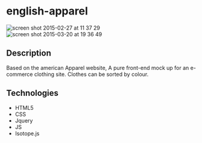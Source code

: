 # english-apparel

![screen shot 2015-02-27 at 11 37 29](https://cloud.githubusercontent.com/assets/8418748/6759521/808c706c-cf38-11e4-921c-3d7a6ab97124.png)
![screen shot 2015-03-20 at 19 36 49](https://cloud.githubusercontent.com/assets/8418748/6759531/9347a924-cf38-11e4-86d3-38e8ff769d8f.png)


## Description
Based on the american Apparel website, A pure front-end mock up for an e-commerce clothing site.
Clothes can be sorted by colour.

## Technologies
* HTML5
* CSS
* Jquery
* JS
* Isotope.js
